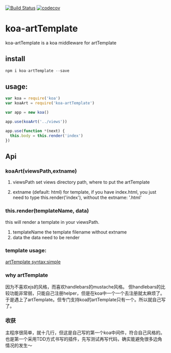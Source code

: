 [![Build Status](https://travis-ci.org/Lxxyx/koa-artTemplate.svg?branch=master)](https://travis-ci.org/Lxxyx/koa-artTemplate)
[![codecov](https://codecov.io/gh/Lxxyx/koa-artTemplate/branch/master/graph/badge.svg)](https://codecov.io/gh/Lxxyx/koa-artTemplate)
# koa-artTemplate
koa-artTemplate is a koa middleware for artTemplate

## install

```javascript
npm i koa-artTemplate --save
```

## usage:

```javascript
var koa = require('koa')
var koaArt = require('koa-artTemplate')

var app = new koa()

app.use(koaArt('../views'))

app.use(function *(next) {
  this.body = this.render('index')
})
```

## Api
### koaArt(viewsPath,extname)

1. viewsPath
set views directory path, where to put the artTemplate

2. extname (default: html)
for template, if you have index.html, you just need to type this.render('index'), without the extname: '.html'

### this.render(templateName, data)

this will render a template in your viewsPath.

1. templateName
the template filename without extname
2. data
the data need to be render

### template usage:
[artTemplate syntax:simple](https://github.com/aui/artTemplate/wiki/syntax:simple)

### why artTemplate
因为不喜欢ejs的风格，而喜欢handlebars的mustache风格。
但handlebars的比较功能非常弱，只能自己注册helper，但是在koa中一个一个去注册就太麻烦了。
于是遇上了artTemplate。但专门支持koa的artTemplate只有一个。所以就自己写了。

### 收获
主程序很简单，就十几行，但这是自己写的第一个koa中间件，符合自己风格的。
也是第一个采用TDD方式书写的插件，先写测试再写代码，确实能避免很多边角情况的发生～
